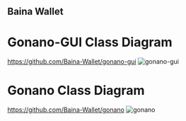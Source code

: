 ## Baina Wallet

# Gonano-GUI Class Diagram
https://github.com/Baina-Wallet/gonano-gui
![gonano-gui](https://github.com/Baina-Wallet/.github/assets/138200384/ccaa781c-82ae-4e57-b49f-57ddd092658c)

# Gonano Class Diagram
https://github.com/Baina-Wallet/gonano
![gonano](https://github.com/Baina-Wallet/.github/assets/138200384/297ccad6-78f0-4ba1-a223-195deea417c1)

<!--

**Here are some ideas to get you started:**

🙋‍♀️ A short introduction - what is your organization all about?
🌈 Contribution guidelines - how can the community get involved?
👩‍💻 Useful resources - where can the community find your docs? Is there anything else the community should know?
🍿 Fun facts - what does your team eat for breakfast?
🧙 Remember, you can do mighty things with the power of [Markdown](https://docs.github.com/github/writing-on-github/getting-started-with-writing-and-formatting-on-github/basic-writing-and-formatting-syntax)
-->
